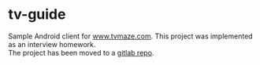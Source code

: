 # tv-guide
Sample Android client for www.tvmaze.com. This project was implemented as an interview homework.  
The project has been moved to a [gitlab repo](https://gitlab.com/redfungus/TV_Guide).
